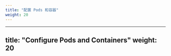 ```yaml
---
title: "配置 Pods 和容器"
weight: 20
---
```


---
title: "Configure Pods and Containers"
weight: 20
---

